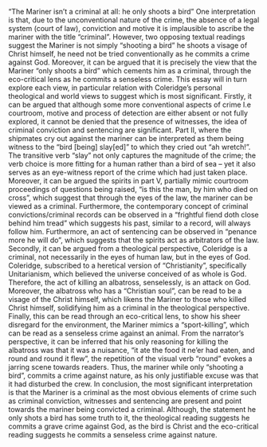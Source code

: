 “The Mariner isn’t a criminal at all: he only shoots a bird”
One interpretation is that, due to the unconventional nature of the crime, the
absence of a legal system (court of law), conviction and motive it is implausible to
ascribe the mariner with the title “criminal”. However, two opposing textual
readings suggest the Mariner is not simply “shooting a bird” he shoots a visage of
Christ himself, he need not be tried conventionally as he commits a crime against
God. Moreover, it can be argued that it is precisely the view that the Mariner
“only shoots a bird” which cements him as a criminal, through the eco-critical lens
as he commits a senseless crime. This essay will in turn explore each view, in
particular relation with Coleridge’s personal theological and world views to
suggest which is most significant.
Firstly, it can be argued that although some more conventional aspects of crime
I.e courtroom, motive and process of detection are either absent or not fully
explored, it cannot be denied that the presence of witnesses, the idea of criminal
conviction and sentencing are significant. Part II, where the shipmates cry out
against the mariner can be interpreted as them being witness to the “bird [being]
slay[ed]” to which they cried out “ah wretch!”. The transitive verb “slay” not only
captures the magnitude of the crime; the verb choice is more fitting for a human
rather than a bird of sea – yet it also serves as an eye-witness report of the crime
which had just taken place. Moreover, it can be argued the spirits in part V,
partially mimic courtroom proceedings of questions being raised, “is this the man,
by him who died on cross”, which suggest that through the eyes of the law, the
mariner can be viewed as a criminal. Furthermore, the contemporary concept of
criminal convictions/criminal records can be observed in a “frightful fiend doth
close behind him tread” which suggests his past, similar to a record, will always
follow him. Furthermore, an act of sentencing can be observed in “penance more
he will do”, which suggests that the spirits act as arbitrators of the law.
Secondly, it can be argued from a theological perspective, Coleridge is a criminal,
not necessarily in the eyes of human law, but in the eyes of God. Coleridge,
subscribed to a heretical version of “Christianity”, specifically Unitarianism, which
believed the universe conceived of as whole is God. Therefore, the act of killing an 
albatross, senselessly, is an attack on God. Moreover, the albatross who has a
“Christian soul”, can be read to be a visage of the Christ himself, which likens the
Mariner to those who killed Christ himself, solidifying him as a criminal in the
theological perspective.
Finally, this can be read through an eco-critical lens, to show his sheer disregard
for the environment, the Mariner mimics a “sport-killing”, which can be read as a
senseless crime against an animal. From the narrator’s perspective, it can be
inferred that his only reasoning for killing the albatross was that it was a nuisance,
“it ate the food it ne’er had eaten, and round and round it flew”, the repetition of
the visual verb “round” evokes a jarring scene towards readers. Thus, the mariner
while only “shooting a bird”, commits a crime against nature, as his only
justifiable excuse was that it had disturbed the crew.
In conclusion, the most significant interpretation is that the Mariner is a criminal
as the most obvious elements of crime such as criminal conviction, witnesses and
sentencing are present and point towards the mariner being convicted a criminal.
Although, the statement he only shots a bird has some truth to it, the theological
reading suggests he commits a grave crime against God, as the bird is Christ and
the eco-critical reading suggests he commits a senseless crime against nature.
